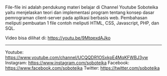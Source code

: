 File-file ini adalah pendukung materi belajar di Channel Youtube Soboteika yaitu menjelaskan teori dan implementasi program tentang konsep dasar pemrograman client-server pada aplikasi berbasis web. 
Pembahasan meliputi pembuatan 1 file contoh meliputi HTML, CSS, Javascript, PHP, dan SQL.

Video bisa dilihat di:
https://youtu.be/9MtqexdAJko

--------------------
Youtube: https://www.youtube.com/channel/UCQQDR1OSxkpE4MqKFWBJ3yw Instagram: https://www.instagram.com/soboteika Facebook: https://www.facebook.com/soboteika Twitter: https://twitter.com/soboteika
